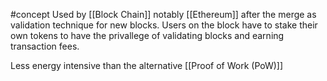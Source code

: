 #concept
Used by [[Block Chain]] notably [[Ethereum]] after the merge as validation technique for new blocks. Users on the block have to stake their own tokens to have the privallege of validating blocks and earning transaction fees.

Less energy intensive than the alternative [[Proof of Work (PoW)]]